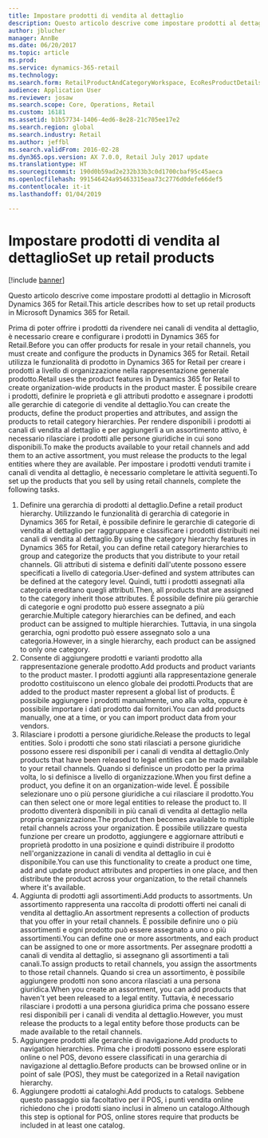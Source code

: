 ```yaml
---
title: Impostare prodotti di vendita al dettaglio
description: Questo articolo descrive come impostare prodotti al dettaglio in Microsoft Dynamics 365 for Retail.
author: jblucher
manager: AnnBe
ms.date: 06/20/2017
ms.topic: article
ms.prod: 
ms.service: dynamics-365-retail
ms.technology: 
ms.search.form: RetailProductAndCategoryWorkspace, EcoResProductDetails
audience: Application User
ms.reviewer: josaw
ms.search.scope: Core, Operations, Retail
ms.custom: 16181
ms.assetid: b1b57734-1406-4ed6-8e28-21c705ee17e2
ms.search.region: global
ms.search.industry: Retail
ms.author: jeffbl
ms.search.validFrom: 2016-02-28
ms.dyn365.ops.version: AX 7.0.0, Retail July 2017 update
ms.translationtype: HT
ms.sourcegitcommit: 190d0b59ad2e232b33b3c0d1700cbaf95c45aeca
ms.openlocfilehash: 991546424a95463315eaa73c2776d0defe66def5
ms.contentlocale: it-it
ms.lasthandoff: 01/04/2019

---
```


# <a name="set-up-retail-products"></a><span data-ttu-id="08fd3-103">Impostare prodotti di vendita al dettaglio</span><span class="sxs-lookup"><span data-stu-id="08fd3-103">Set up retail products</span></span>

[!include [banner](includes/banner.md)]

<span data-ttu-id="08fd3-104">Questo articolo descrive come impostare prodotti al dettaglio in Microsoft Dynamics 365 for Retail.</span><span class="sxs-lookup"><span data-stu-id="08fd3-104">This article describes how to set up retail products in Microsoft Dynamics 365 for Retail.</span></span>

<span data-ttu-id="08fd3-105">Prima di poter offrire i prodotti da rivendere nei canali di vendita al dettaglio, è necessario creare e configurare i prodotti in Dynamics 365 for Retail.</span><span class="sxs-lookup"><span data-stu-id="08fd3-105">Before you can offer products for resale in your retail channels, you must create and configure the products in Dynamics 365 for Retail.</span></span> <span data-ttu-id="08fd3-106">Retail utilizza le funzionalità di prodotto in Dynamics 365 for Retail per creare i prodotti a livello di organizzazione nella rappresentazione generale prodotto.</span><span class="sxs-lookup"><span data-stu-id="08fd3-106">Retail uses the product features in Dynamics 365 for Retail to create organization-wide products in the product master.</span></span> <span data-ttu-id="08fd3-107">È possibile creare i prodotti, definire le proprietà e gli attributi prodotto e assegnare i prodotti alle gerarchie di categorie di vendite al dettaglio.</span><span class="sxs-lookup"><span data-stu-id="08fd3-107">You can create the products, define the product properties and attributes, and assign the products to retail category hierarchies.</span></span> <span data-ttu-id="08fd3-108">Per rendere disponibili i prodotti ai canali di vendita al dettaglio e per aggiungerli a un assortimento attivo, è necessario rilasciare i prodotti alle persone giuridiche in cui sono disponibili.</span><span class="sxs-lookup"><span data-stu-id="08fd3-108">To make the products available to your retail channels and add them to an active assortment, you must release the products to the legal entities where they are available.</span></span> <span data-ttu-id="08fd3-109">Per impostare i prodotti venduti tramite i canali di vendita al dettaglio, è necessario completare le attività seguenti.</span><span class="sxs-lookup"><span data-stu-id="08fd3-109">To set up the products that you sell by using retail channels, complete the following tasks.</span></span>

1. <span data-ttu-id="08fd3-110">Definire una gerarchia di prodotti al dettaglio.</span><span class="sxs-lookup"><span data-stu-id="08fd3-110">Define a retail product hierarchy.</span></span> <span data-ttu-id="08fd3-111">Utilizzando le funzionalità di gerarchia di categorie in Dynamics 365 for Retail, è possibile definire le gerarchie di categorie di vendita al dettaglio per raggruppare e classificare i prodotti distribuiti nei canali di vendita al dettaglio.</span><span class="sxs-lookup"><span data-stu-id="08fd3-111">By using the category hierarchy features in Dynamics 365 for Retail, you can define retail category hierarchies to group and categorize the products that you distribute to your retail channels.</span></span> <span data-ttu-id="08fd3-112">Gli attributi di sistema e definiti dall'utente possono essere specificati a livello di categoria.</span><span class="sxs-lookup"><span data-stu-id="08fd3-112">User-defined and system attributes can be defined at the category level.</span></span> <span data-ttu-id="08fd3-113">Quindi, tutti i prodotti assegnati alla categoria ereditano quegli attributi.</span><span class="sxs-lookup"><span data-stu-id="08fd3-113">Then, all products that are assigned to the category inherit those attributes.</span></span> <span data-ttu-id="08fd3-114">È possibile definire più gerarchie di categorie e ogni prodotto può essere assegnato a più gerarchie.</span><span class="sxs-lookup"><span data-stu-id="08fd3-114">Multiple category hierarchies can be defined, and each product can be assigned to multiple hierarchies.</span></span> <span data-ttu-id="08fd3-115">Tuttavia, in una singola gerarchia, ogni prodotto può essere assegnato solo a una categoria.</span><span class="sxs-lookup"><span data-stu-id="08fd3-115">However, in a single hierarchy, each product can be assigned to only one category.</span></span>
2. <span data-ttu-id="08fd3-116">Consente di aggiungere prodotti e varianti prodotto alla rappresentazione generale prodotto.</span><span class="sxs-lookup"><span data-stu-id="08fd3-116">Add products and product variants to the product master.</span></span> <span data-ttu-id="08fd3-117">I prodotti aggiunti alla rappresentazione generale prodotto costituiscono un elenco globale dei prodotti.</span><span class="sxs-lookup"><span data-stu-id="08fd3-117">Products that are added to the product master represent a global list of products.</span></span> <span data-ttu-id="08fd3-118">È possibile aggiungere i prodotti manualmente, uno alla volta, oppure è possibile importare i dati prodotto dai fornitori.</span><span class="sxs-lookup"><span data-stu-id="08fd3-118">You can add products manually, one at a time, or you can import product data from your vendors.</span></span>
3. <span data-ttu-id="08fd3-119">Rilasciare i prodotti a persone giuridiche.</span><span class="sxs-lookup"><span data-stu-id="08fd3-119">Release the products to legal entities.</span></span> <span data-ttu-id="08fd3-120">Solo i prodotti che sono stati rilasciati a persone giuridiche possono essere resi disponibili per i canali di vendita al dettaglio.</span><span class="sxs-lookup"><span data-stu-id="08fd3-120">Only products that have been released to legal entities can be made available to your retail channels.</span></span> <span data-ttu-id="08fd3-121">Quando si definisce un prodotto per la prima volta, lo si definisce a livello di organizzazione.</span><span class="sxs-lookup"><span data-stu-id="08fd3-121">When you first define a product, you define it on an organization-wide level.</span></span> <span data-ttu-id="08fd3-122">È possibile selezionare uno o più persone giuridiche a cui rilasciare il prodotto.</span><span class="sxs-lookup"><span data-stu-id="08fd3-122">You can then select one or more legal entities to release the product to.</span></span> <span data-ttu-id="08fd3-123">Il prodotto diventerà disponibili in più canali di vendita al dettaglio nella propria organizzazione.</span><span class="sxs-lookup"><span data-stu-id="08fd3-123">The product then becomes available to multiple retail channels across your organization.</span></span> <span data-ttu-id="08fd3-124">È possibile utilizzare questa funzione per creare un prodotto, aggiungere e aggiornare attributi e proprietà prodotto in una posizione e quindi distribuire il prodotto nell'organizzazione in canali di vendita al dettaglio in cui è disponibile.</span><span class="sxs-lookup"><span data-stu-id="08fd3-124">You can use this functionality to create a product one time, add and update product attributes and properties in one place, and then distribute the product across your organization, to the retail channels where it's available.</span></span>
4. <span data-ttu-id="08fd3-125">Aggiunta di prodotti agli assortimenti.</span><span class="sxs-lookup"><span data-stu-id="08fd3-125">Add products to assortments.</span></span> <span data-ttu-id="08fd3-126">Un assortimento rappresenta una raccolta di prodotti offerti nei canali di vendita al dettaglio.</span><span class="sxs-lookup"><span data-stu-id="08fd3-126">An assortment represents a collection of products that you offer in your retail channels.</span></span> <span data-ttu-id="08fd3-127">È possibile definire uno o più assortimenti e ogni prodotto può essere assegnato a uno o più assortimenti.</span><span class="sxs-lookup"><span data-stu-id="08fd3-127">You can define one or more assortments, and each product can be assigned to one or more assortments.</span></span> <span data-ttu-id="08fd3-128">Per assegnare prodotti a canali di vendita al dettaglio, si assegnano gli assortimenti a tali canali.</span><span class="sxs-lookup"><span data-stu-id="08fd3-128">To assign products to retail channels, you assign the assortments to those retail channels.</span></span> <span data-ttu-id="08fd3-129">Quando si crea un assortimento, è possibile aggiungere prodotti non sono ancora rilasciati a una persona giuridica.</span><span class="sxs-lookup"><span data-stu-id="08fd3-129">When you create an assortment, you can add products that haven't yet been released to a legal entity.</span></span> <span data-ttu-id="08fd3-130">Tuttavia, è necessario rilasciare i prodotti a una persona giuridica prima che possano essere resi disponibili per i canali di vendita al dettaglio.</span><span class="sxs-lookup"><span data-stu-id="08fd3-130">However, you must release the products to a legal entity before those products can be made available to the retail channels.</span></span>
5. <span data-ttu-id="08fd3-131">Aggiungere prodotti alle gerarchie di navigazione.</span><span class="sxs-lookup"><span data-stu-id="08fd3-131">Add products to navigation hierarchies.</span></span> <span data-ttu-id="08fd3-132">Prima che i prodotti possono essere esplorati online o nel POS, devono essere classificati in una gerarchia di navigazione al dettaglio.</span><span class="sxs-lookup"><span data-stu-id="08fd3-132">Before products can be browsed online or in point of sale (POS), they must be categorized in a Retail navigation hierarchy.</span></span>
6. <span data-ttu-id="08fd3-133">Aggiungere prodotti ai cataloghi.</span><span class="sxs-lookup"><span data-stu-id="08fd3-133">Add products to catalogs.</span></span> <span data-ttu-id="08fd3-134">Sebbene questo passaggio sia facoltativo per il POS, i punti vendita online richiedono che i prodotti siano inclusi in almeno un catalogo.</span><span class="sxs-lookup"><span data-stu-id="08fd3-134">Although this step is optional for POS, online stores require that products be included in at least one catalog.</span></span>

